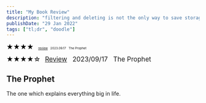 ```yaml
---
title: "My Book Review"
description: "filtering and deleting is not the only way to save storage."
publishDate: "29 Jan 2022"
tags: ["tl;dr", "doodle"]
---
```






<span style="color: black; font-size: 17px;">★★★★</span> &nbsp; <span style="font-size: 8px;">
  <a href="#1">review</a> &nbsp; 2023.09.17 &nbsp; The Prophet </span>





<span style="color: black; font-size: 17px; line-height: 1;">★★★★☆</span> &nbsp; 
<span style="font-size: 17px; line-height: 1;">
  <a href="#1">Review</a> &nbsp; 2023/09/17 &nbsp; The Prophet
</span>




























<a id="1"></a>
<h2>The Prophet</h2>
<p>The one which explains everything big in life.</p>



